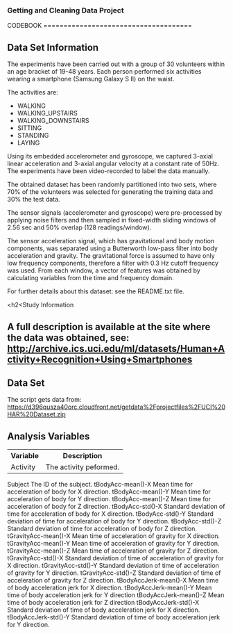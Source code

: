 <h3>Getting and Cleaning Data Project</h3>
CODEBOOK
=====================================
<h2>Data Set Information</h2>

The experiments have been carried out with a group of 30 volunteers within an age bracket of 19-48 years. Each person performed six activities wearing a smartphone (Samsung Galaxy S II) on the waist.

The activities are:
- WALKING
- WALKING_UPSTAIRS
- WALKING_DOWNSTAIRS
- SITTING
- STANDING
- LAYING

Using its embedded accelerometer and gyroscope, we captured 3-axial linear acceleration and 3-axial angular velocity at a constant rate of 50Hz. The experiments have been video-recorded to label the data manually.

The obtained dataset has been randomly partitioned into two sets, where 70% of the volunteers was selected for generating the training data and 30% the test data.

The sensor signals (accelerometer and gyroscope) were pre-processed by applying noise filters and then sampled in fixed-width sliding windows of 2.56 sec and 50% overlap (128 readings/window).

The sensor acceleration signal, which has gravitational and body motion components, was separated using a Butterworth low-pass filter into body acceleration and gravity. The gravitational force is assumed to have only low frequency components, therefore a filter with 0.3 Hz cutoff frequency was used. From each window, a vector of features was obtained by calculating variables from the time and frequency domain.

For further details about this dataset: see the README.txt file.

<h2<Study Information<h2>

A full description is available at the site where the data was obtained, see:
http://archive.ics.uci.edu/ml/datasets/Human+Activity+Recognition+Using+Smartphones

<h2>Data Set</h2>

The script gets data from:
https://d396qusza40orc.cloudfront.net/getdata%2Fprojectfiles%2FUCI%20HAR%20Dataset.zip

<h2>Analysis Variables</h2>
<table style="width:100%">
  <tr>
    <th>Variable</th>
    <th>Description</th> 
  </tr>
  <tr>
    <td>Activity</td>
    <td>The activity peformed.</td>
  </tr>
</table>

<td>Subject</td>
<td>The ID of the subject.</td>
<td>tBodyAcc-mean()-X</td>
<td>Mean time for acceleration of body for X direction.</td>
<td>tBodyAcc-mean()-Y</td>
<td>Mean time for acceleration of body for Y direction.</td>
<td>tBodyAcc-mean()-Z</td>
<td>Mean time for acceleration of body for Z direction.</td>
<td>tBodyAcc-std()-X</td>
<td>Standard deviation of time for acceleration of body for X direction.</td>
<td>tBodyAcc-std()-Y</td>
<td>Standard deviation of time for acceleration of body for Y direction.</td>
<td>tBodyAcc-std()-Z</td>	
<td>Standard deviation of time for acceleration of body for Z direction.</td>
<td>tGravityAcc-mean()-X</td>	
<td>Mean time of acceleration of gravity for X direction.</td>
<td>tGravityAcc-mean()-Y</td>	
<td>Mean time of acceleration of gravity for Y direction.</td>
<td>tGravityAcc-mean()-Z</td>
<td>Mean time of acceleration of gravity for Z direction.</td>
<td>tGravityAcc-std()-X</td>
<td>Standard deviation of time of acceleration of gravity for X direction.</td>
<td>tGravityAcc-std()-Y</td>
<td>Standard deviation of time of acceleration of gravity for Y direction.</td>
<td>tGravityAcc-std()-Z</td>
<td>Standard deviation of time of acceleration of gravity for Z direction.</td>
<td>tBodyAccJerk-mean()-X</td>
<td>Mean time of body acceleration jerk for X direction.</td>
<td>tBodyAccJerk-mean()-Y</td>
<td>Mean time of body acceleration jerk for Y direction</td>
<td>tBodyAccJerk-mean()-Z</td>
<td>Mean time of body acceleration jerk for Z direction</td>
<td>tBodyAccJerk-std()-X</td>
<td>Standard deviation of time of body acceleration jerk for X direction.</td>
<td>tBodyAccJerk-std()-Y</td>
<td>Standard deviation of time of body acceleration jerk for Y direction.</td>

